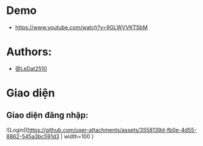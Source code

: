 # Demo
- https://www.youtube.com/watch?v=9GLWVVKTSbM
# Authors:
- [@LeDat2510](https://github.com/LeDat2510)
# Giao diện
## Giao diện đăng nhập:
![Login](https://github.com/user-attachments/assets/3558139d-fb0e-4d55-8862-545a3bc591d3 | width=100 )


